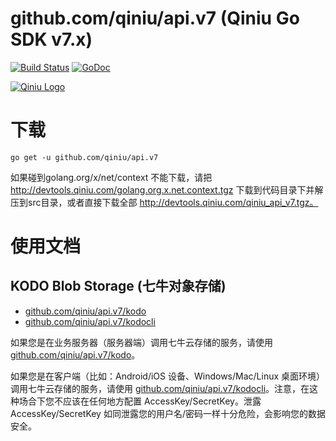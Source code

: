 github.com/qiniu/api.v7 (Qiniu Go SDK v7.x)
===============

[![Build Status](https://travis-ci.org/qiniu/api.v7.svg?branch=develop)](https://travis-ci.org/qiniu/api.v7) [![GoDoc](https://godoc.org/github.com/qiniu/api.v7?status.svg)](https://godoc.org/github.com/qiniu/api.v7)

[![Qiniu Logo](http://open.qiniudn.com/logo.png)](http://qiniu.com/)

# 下载

```
go get -u github.com/qiniu/api.v7
```
如果碰到golang.org/x/net/context 不能下载，请把 http://devtools.qiniu.com/golang.org.x.net.context.tgz 下载到代码目录下并解压到src目录，或者直接下载全部 http://devtools.qiniu.com/qiniu_api_v7.tgz。

# 使用文档

## KODO Blob Storage (七牛对象存储)

* [github.com/qiniu/api.v7/kodo](http://godoc.org/github.com/qiniu/api.v7/kodo)
* [github.com/qiniu/api.v7/kodocli](http://godoc.org/github.com/qiniu/api.v7/kodocli)

如果您是在业务服务器（服务器端）调用七牛云存储的服务，请使用 [github.com/qiniu/api.v7/kodo](http://godoc.org/github.com/qiniu/api.v7/kodo)。

如果您是在客户端（比如：Android/iOS 设备、Windows/Mac/Linux 桌面环境）调用七牛云存储的服务，请使用 [github.com/qiniu/api.v7/kodocli](http://godoc.org/github.com/qiniu/api.v7/kodocli)。注意，在这种场合下您不应该在任何地方配置 AccessKey/SecretKey。泄露 AccessKey/SecretKey 如同泄露您的用户名/密码一样十分危险，会影响您的数据安全。

